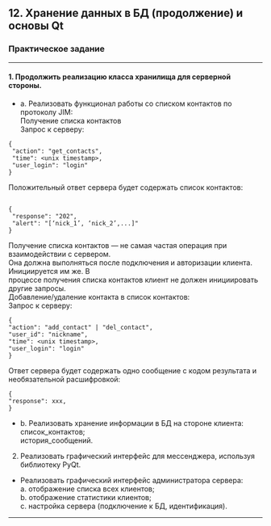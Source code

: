 ## 12\. Хранение данных в БД (продолжение) и основы Qt

### Практическое задание

---

#### 1. Продолжить реализацию класса хранилища для серверной стороны.

*   a. Реализовать функционал работы со списком контактов по протоколу JIM:  
    Получение списка контактов  
    Запрос к серверу:

```plaintext
{
 "action": "get_contacts",
 "time": <unix timestamp>,
 "user_login": "login"
}
```

Положительный ответ сервера будет содержать список контактов:

```plaintext

{
 "response": "202",
 "alert": "[‘nick_1’, ‘nick_2’,...]"
}
```

Получение списка контактов — не самая частая операция при взаимодействии с сервером.  
Она должна выполняться после подключения и авторизации клиента. Инициируется им же. В  
процессе получения списка контактов клиент не должен инициировать другие запросы.  
Добавление/удаление контакта в список контактов:  
Запрос к серверу:

```plaintext
{
"action": "add_contact" | "del_contact",
"user_id": "nickname",
"time": <unix timestamp>,
"user_login": "login"
}
```

Ответ сервера будет содержать одно сообщение с кодом результата и необязательной расшифровкой:

```plaintext
{
"response": xxx,
}
```

*   b. Реализовать хранение информации в БД на стороне клиента:  
    список\_контактов;  
    история\_сообщений.

2. Реализовать графический интерфейс для мессенджера, используя библиотеку PyQt.

*   Реализовать графический интерфейс администратора сервера:  
    a. отображение списка всех клиентов;  
    b. отображение статистики клиентов;  
    c. настройка сервера (подключение к БД, идентификация).

---